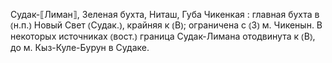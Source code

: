 ---
---

Судак-⟦Лиман⟧, Зеленая бухта, Ниташ, Губа Чикенкая
: главная бухта в ⦅н.п.⦆ Новый Свет ⦅Судак.⦆, крайняя к ⦅В⦆; ограничена с ⦅З⦆ м. Чикенын. В некоторых источниках ⦅вост.⦆ граница Судак-Лимана отодвинута к ⦅В⦆, до м. Кыз-Куле-Бурун в Судаке.
